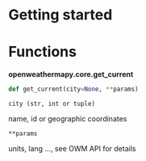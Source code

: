 # Getting started
# Functions
**openweathermapy.core.get_current**
```Python
def get_current(city=None, **params)
```

```
city (str, int or tuple)
```
name, id or geographic coordinates

```
**params
```
units, lang ..., see OWM API for details
